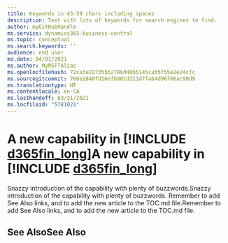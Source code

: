 ```yaml
---
title: Keywords in 43-59 chars including spaces
description: Text with lots of keywords for search engines to find.
author: myGitHubHandle
ms.service: dynamics365-business-central
ms.topic: conceptual
ms.search.keywords: ''
audience: end user
ms.date: 04/01/2021
ms.author: MyMSFTAlias
ms.openlocfilehash: 72ca3e227355b2786d40b5145ca55f55e2e24cfc
ms.sourcegitcommit: 766e2840fd16efb901d211d7fa64d96766ac99d9
ms.translationtype: HT
ms.contentlocale: en-CA
ms.lasthandoff: 03/31/2021
ms.locfileid: "5781021"
---
```

# <a name="a-new-capability-in-d365fin_long"></a><span data-ttu-id="419a6-103">A new capability in [!INCLUDE [d365fin_long](includes/d365fin_long_md.md)]</span><span class="sxs-lookup"><span data-stu-id="419a6-103">A new capability in [!INCLUDE [d365fin_long](includes/d365fin_long_md.md)]</span></span>

<span data-ttu-id="419a6-104">Snazzy introduction of the capability with plenty of buzzwords.</span><span class="sxs-lookup"><span data-stu-id="419a6-104">Snazzy introduction of the capability with plenty of buzzwords.</span></span> <span data-ttu-id="419a6-105">Remember to add See Also links, and to add the new article to the TOC.md file.</span><span class="sxs-lookup"><span data-stu-id="419a6-105">Remember to add See Also links, and to add the new article to the TOC.md file.</span></span>  

## <a name="see-also"></a><span data-ttu-id="419a6-106">See Also</span><span class="sxs-lookup"><span data-stu-id="419a6-106">See Also</span></span>
